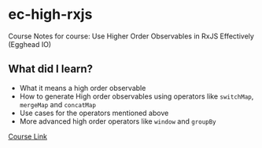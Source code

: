 # ec-high-rxjs
Course Notes for course: Use Higher Order Observables in RxJS Effectively (Egghead IO)

## What did I learn?
- What it means a high order observable
- How to generate High order observables using operators like `switchMap`, `mergeMap` and `concatMap`
- Use cases for the operators mentioned above
- More advanced high order operators like `window` and `groupBy`

[Course Link](https://egghead.io/courses/use-higher-order-observables-in-rxjs-effectively)
